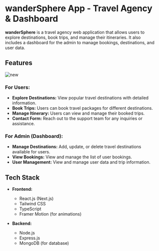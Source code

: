 # wanderSphere App - Travel Agency & Dashboard

**wanderSphere** is a travel agency web application that allows users to explore destinations, book trips, and manage their itineraries. It also includes a dashboard for the admin to manage bookings, destinations, and user data.

## Features
![new](https://github.com/user-attachments/assets/0439de78-887b-449e-a14f-a508e4382506)

### For Users:
- **Explore Destinations:** View popular travel destinations with detailed information.
- **Book Trips:** Users can book travel packages for different destinations.
- **Manage Itinerary:** Users can view and manage their booked trips.
- **Contact Form:** Reach out to the support team for any inquiries or assistance.

### For Admin (Dashboard):
- **Manage Destinations:** Add, update, or delete travel destinations available for users.
- **View Bookings:** View and manage the list of user bookings.
- **User Management:** View and manage user data and trip information.

## Tech Stack

- **Frontend:** 
  - React.js (Next.js)
  - Tailwind CSS
  - TypeScript
  - Framer Motion (for animations)
  
- **Backend:**
  - Node.js
  - Express.js
  - MongoDB (for database)

